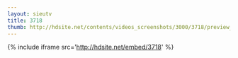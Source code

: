 ```yaml
---
layout: sieutv
title: 3718
thumb: http://hdsite.net/contents/videos_screenshots/3000/3718/preview_360p.mp4.jpg
---
```

{% include iframe src='http://hdsite.net/embed/3718' %}
 
